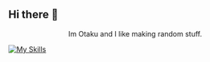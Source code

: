 ## Hi there 👋

<p align=center>Im Otaku and I like making random stuff.</p>

[![My Skills](https://skillicons.dev/icons?i=js,html,css,nodejs,cs,discordjs,express,vscode,windows)](https://skillicons.dev)
